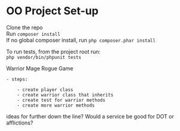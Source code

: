 # OO Project Set-up

Clone the repo  
Run `composer install`  
If no global composer install, run `php composer.phar install`

To run tests, from the project root run:  
`php vendor/bin/phpunit tests`

Warrior Mage Rogue Game

    - steps:
        
        - create player class
        - create warrior class that inherits
        - create test for warrior methods
        - create more warrior methods

ideas for further down the line?
Would a service be good for DOT or afflictions?

        